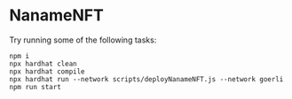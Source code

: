# NanameNFT

Try running some of the following tasks:

```shell
npm i
npx hardhat clean
npx hardhat compile
npx hardhat run --network scripts/deployNanameNFT.js --network goerli
npm run start
```
